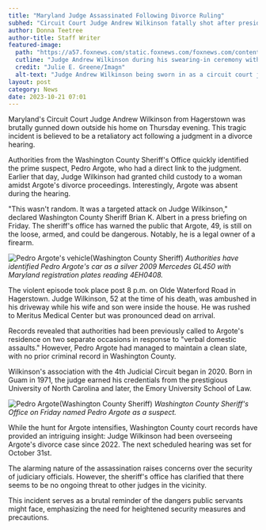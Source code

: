 ```yaml
---
title: "Maryland Judge Assassinated Following Divorce Ruling"
subhed: "Circuit Court Judge Andrew Wilkinson fatally shot after presiding over a contentious custody hearing"
author: Donna Teetree
author-title: Staff Writer
featured-image: 
  path: "https://a57.foxnews.com/static.foxnews.com/foxnews.com/content/uploads/2023/10/720/405/judge-wilkinson-cc.jpg?ve=1&tl=1"
  cutline: "Judge Andrew Wilkinson during his swearing-in ceremony with his wife, Stephanie, looking on."
  credit: "Julie E. Greene/Imagn"
  alt-text: "Judge Andrew Wilkinson being sworn in as a circuit court judge with his wife by his side"
layout: post
category: News
date: 2023-10-21 07:01
---
```


Maryland's Circuit Court Judge Andrew Wilkinson from Hagerstown was brutally gunned down outside his home on Thursday evening. This tragic incident is believed to be a retaliatory act following a judgment in a divorce hearing.

Authorities from the Washington County Sheriff's Office quickly identified the prime suspect, Pedro Argote, who had a direct link to the judgment. Earlier that day, Judge Wilkinson had granted child custody to a woman amidst Argote's divorce proceedings. Interestingly, Argote was absent during the hearing.

"This wasn't random. It was a targeted attack on Judge Wilkinson," declared Washington County Sheriff Brian K. Albert in a press briefing on Friday. The sheriff's office has warned the public that Argote, 49, is still on the loose, armed, and could be dangerous. Notably, he is a legal owner of a firearm.

![Pedro Argote's vehicle](https://a57.foxnews.com/static.foxnews.com/foxnews.com/content/uploads/2023/10/720/405/394512179_711778497658852_1440711396504505403_n-1.jpg?ve=1&tl=1)(Washington County Sheriff)
*Authorities have identified Pedro Argote's car as a silver 2009 Mercedes GL450 with Maryland registration plates reading 4EH0408.*

The violent episode took place post 8 p.m. on Olde Waterford Road in Hagerstown. Judge Wilkinson, 52 at the time of his death, was ambushed in his driveway while his wife and son were inside the house. He was rushed to Meritus Medical Center but was pronounced dead on arrival.

Records revealed that authorities had been previously called to Argote's residence on two separate occasions in response to "verbal domestic assaults." However, Pedro Argote had managed to maintain a clean slate, with no prior criminal record in Washington County.

Wilkinson's association with the 4th Judicial Circuit began in 2020. Born in Guam in 1971, the judge earned his credentials from the prestigious University of North Carolina and later, the Emory University School of Law.

![Pedro Argote](https://a57.foxnews.com/static.foxnews.com/foxnews.com/content/uploads/2023/10/720/405/394013405_711778427658859_1493866060322353593_n-1.jpg?ve=1&tl=1)(Washington County Sheriff)
*Washington County Sheriff's Office on Friday named Pedro Argote as a suspect.*

While the hunt for Argote intensifies, Washington County court records have provided an intriguing insight: Judge Wilkinson had been overseeing Argote's divorce case since 2022. The next scheduled hearing was set for October 31st.

The alarming nature of the assassination raises concerns over the security of judiciary officials. However, the sheriff's office has clarified that there seems to be no ongoing threat to other judges in the vicinity.

This incident serves as a brutal reminder of the dangers public servants might face, emphasizing the need for heightened security measures and precautions.
